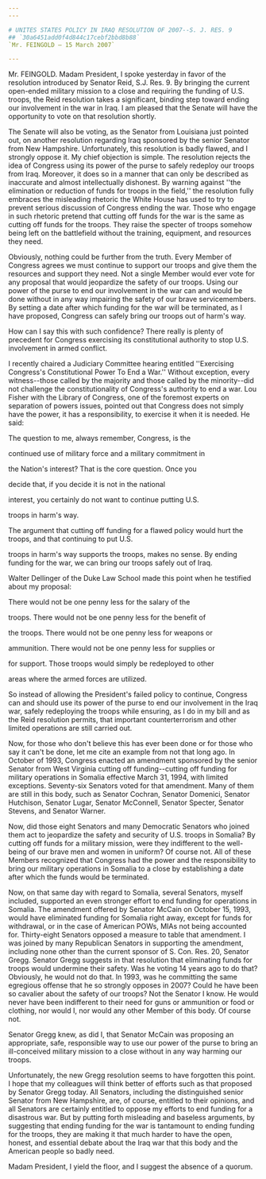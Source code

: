 ```yaml
---
---

# UNITES STATES POLICY IN IRAQ RESOLUTION OF 2007--S. J. RES. 9
## `30a6451add0f4d844c17cebf2bbd8b88`
`Mr. FEINGOLD — 15 March 2007`

---
```



Mr. FEINGOLD. Madam President, I spoke yesterday in favor of the 
resolution introduced by Senator Reid, S.J. Res. 9. By bringing the 
current open-ended military mission to a close and requiring the 
funding of U.S. troops, the Reid resolution takes a significant, 
binding step toward ending our involvement in the war in Iraq. I am 
pleased that the Senate will have the opportunity to vote on that 
resolution shortly.

The Senate will also be voting, as the Senator from Louisiana just 
pointed out, on another resolution regarding Iraq sponsored by the 
senior Senator from New Hampshire. Unfortunately, this resolution is 
badly flawed, and I strongly oppose it. My chief objection is simple. 
The resolution rejects the idea of Congress using its power of the 
purse to safely redeploy our troops from Iraq. Moreover, it does so in 
a manner that can only be described as inaccurate and almost 
intellectually dishonest. By warning against ''the elimination or 
reduction of funds for troops in the field,'' the resolution fully 
embraces the misleading rhetoric the White House has used to try to 
prevent serious discussion of Congress ending the war. Those who engage 
in such rhetoric pretend that cutting off funds for the war is the same 
as cutting off funds for the troops. They raise the specter of troops 
somehow being left on the battlefield without the training, equipment, 
and resources they need.

Obviously, nothing could be further from the truth. Every Member of 
Congress agrees we must continue to support our troops and give them 
the resources and support they need. Not a single Member would ever 
vote for any proposal that would jeopardize the safety of our troops. 
Using our power of the purse to end our involvement in the war can and 
would be done without in any way impairing the safety of our brave 
servicemembers. By setting a date after which funding for the war will 
be terminated, as I have proposed, Congress can safely bring our troops 
out of harm's way.


How can I say this with such confidence? There really is plenty of 
precedent for Congress exercising its constitutional authority to stop 
U.S. involvement in armed conflict.

I recently chaired a Judiciary Committee hearing entitled 
''Exercising Congress's Constitutional Power To End a War.'' Without 
exception, every witness--those called by the majority and those called 
by the minority--did not challenge the constitutionality of Congress's 
authority to end a war. Lou Fisher with the Library of Congress, one of 
the foremost experts on separation of powers issues, pointed out that 
Congress does not simply have the power, it has a responsibility, to 
exercise it when it is needed. He said:




 The question to me, always remember, Congress, is the 


 continued use of military force and a military commitment in 


 the Nation's interest? That is the core question. Once you 


 decide that, if you decide it is not in the national 


 interest, you certainly do not want to continue putting U.S. 


 troops in harm's way.


The argument that cutting off funding for a flawed policy would hurt 
the troops, and that continuing to put U.S.


troops in harm's way supports the troops, makes no sense. By ending 
funding for the war, we can bring our troops safely out of Iraq.

Walter Dellinger of the Duke Law School made this point when he 
testified about my proposal:




 There would not be one penny less for the salary of the 


 troops. There would not be one penny less for the benefit of 


 the troops. There would not be one penny less for weapons or 


 ammunition. There would not be one penny less for supplies or 


 for support. Those troops would simply be redeployed to other 


 areas where the armed forces are utilized.


So instead of allowing the President's failed policy to continue, 
Congress can and should use its power of the purse to end our 
involvement in the Iraq war, safely redeploying the troops while 
ensuring, as I do in my bill and as the Reid resolution permits, that 
important counterterrorism and other limited operations are still 
carried out.

Now, for those who don't believe this has ever been done or for those 
who say it can't be done, let me cite an example from not that long 
ago. In October of 1993, Congress enacted an amendment sponsored by the 
senior Senator from West Virginia cutting off funding--cutting off 
funding for military operations in Somalia effective March 31, 1994, 
with limited exceptions. Seventy-six Senators voted for that amendment. 
Many of them are still in this body, such as Senator Cochran, Senator 
Domenici, Senator Hutchison, Senator Lugar, Senator McConnell, Senator 
Specter, Senator Stevens, and Senator Warner.

Now, did those eight Senators and many Democratic Senators who joined 
them act to jeopardize the safety and security of U.S. troops in 
Somalia? By cutting off funds for a military mission, were they 
indifferent to the well-being of our brave men and women in uniform? Of 
course not. All of these Members recognized that Congress had the power 
and the responsibility to bring our military operations in Somalia to a 
close by establishing a date after which the funds would be terminated.

Now, on that same day with regard to Somalia, several Senators, 
myself included, supported an even stronger effort to end funding for 
operations in Somalia. The amendment offered by Senator McCain on 
October 15, 1993, would have eliminated funding for Somalia right away, 
except for funds for withdrawal, or in the case of American POWs, MIAs 
not being accounted for. Thirty-eight Senators opposed a measure to 
table that amendment. I was joined by many Republican Senators in 
supporting the amendment, including none other than the current sponsor 
of S. Con. Res. 20, Senator Gregg. Senator Gregg suggests in that 
resolution that eliminating funds for troops would undermine their 
safety. Was he voting 14 years ago to do that? Obviously, he would not 
do that. In 1993, was he committing the same egregious offense that he 
so strongly opposes in 2007? Could he have been so cavalier about the 
safety of our troops? Not the Senator I know. He would never have been 
indifferent to their need for guns or ammunition or food or clothing, 
nor would I, nor would any other Member of this body. Of course not.

Senator Gregg knew, as did I, that Senator McCain was proposing an 
appropriate, safe, responsible way to use our power of the purse to 
bring an ill-conceived military mission to a close without in any way 
harming our troops.

Unfortunately, the new Gregg resolution seems to have forgotten this 
point. I hope that my colleagues will think better of efforts such as 
that proposed by Senator Gregg today. All Senators, including the 
distinguished senior Senator from New Hampshire, are, of course, 
entitled to their opinions, and all Senators are certainly entitled to 
oppose my efforts to end funding for a disastrous war. But by putting 
forth misleading and baseless arguments, by suggesting that ending 
funding for the war is tantamount to ending funding for the troops, 
they are making it that much harder to have the open, honest, and 
essential debate about the Iraq war that this body and the American 
people so badly need.

Madam President, I yield the floor, and I suggest the absence of a 
quorum.